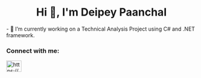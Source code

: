 <h1 align="center">Hi 👋, I'm Deipey Paanchal</h1>
- 🔭 I’m currently working on a Technical Analysis Project using C# and .NET framework.

<h3 align="left">Connect with me:</h3>
<p align="left">
<a href="https://linkedin.com/in/https://www.linkedin.com/in/deipeypaanchal" target="blank"><img align="center" src="https://raw.githubusercontent.com/rahuldkjain/github-profile-readme-generator/master/src/images/icons/Social/linked-in-alt.svg" alt="https://www.linkedin.com/in/deipeypaanchal" height="30" width="40" /></a>
</p>
